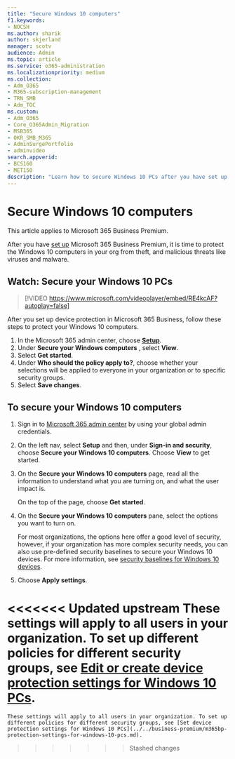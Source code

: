 ```yaml
---
title: "Secure Windows 10 computers"
f1.keywords:
- NOCSH
ms.author: sharik
author: skjerland
manager: scotv
audience: Admin
ms.topic: article
ms.service: o365-administration
ms.localizationpriority: medium
ms.collection: 
- Adm_O365
- M365-subscription-management
- TRN_SMB
- Adm_TOC
ms.custom:
- Adm_O365
- Core_O365Admin_Migration
- MSB365
- OKR_SMB_M365
- AdminSurgePortfolio
- adminvideo
search.appverid:
- BCS160
- MET150
description: "Learn how to secure Windows 10 PCs after you have set up Microsoft 365 Business Premium."
---
```


# Secure Windows 10 computers

This article applies to Microsoft 365 Business Premium.

After you have [set up](business-set-up.md) Microsoft 365 Business Premium, it is time to protect the Windows 10 computers in your org from theft, and malicious threats like viruses and malware.

## Watch: Secure your Windows 10 PCs

> [!VIDEO https://www.microsoft.com/videoplayer/embed/RE4kcAF?autoplay=false]

After you set up device protection in Microsoft 365 Business, follow these steps to protect your Windows 10 computers.

1. In the Microsoft 365 admin center, choose <a href="https://go.microsoft.com/fwlink/p/?linkid=2171997" target="_blank">**Setup**</a>.
1. Under  **Secure your Windows computers** , select  **View**.
1. Select  **Get started**.
1. Under **Who should the policy apply to?**, choose whether your selections will be applied to everyone in your organization or to specific security groups.
1. Select  **Save changes**.

## To secure your Windows 10 computers

1. Sign in to [Microsoft 365 admin center](https://admin.microsoft.com) by using your global admin credentials. 
2. On the left nav, select **Setup** and then, under **Sign-in and security**, choose **Secure your Windows 10 computers**. Choose **View** to get started.
3. On the **Secure your Windows 10 computers** page, read all the information to understand what you are turning on, and what the user impact is.

    On the top of the page, choose **Get started**.

4. On the **Secure your Windows 10 computers** pane, select the options you want to turn on. 
    
    For most organizations, the options here offer a good level of security, however, if your organization has more complex security needs, you can also use pre-defined security baselines to secure  your Windows 10 devices. For more information, see [security baselines for Windows 10 devices](/mem/intune/protect/security-baselines).   

1. Choose **Apply settings**.

<<<<<<< Updated upstream
    These settings will apply to all users in your organization. To set up different policies for different security groups, see [Edit or create device protection settings for Windows 10 PCs](../../business-premium/m365bp-protection-settings-for-windows-10-pcs.md).
=======
    These settings will apply to all users in your organization. To set up different policies for different security groups, see [Set device protection settings for Windows 10 PCs](../../business-premium/m365bp-protection-settings-for-windows-10-pcs.md).
>>>>>>> Stashed changes
